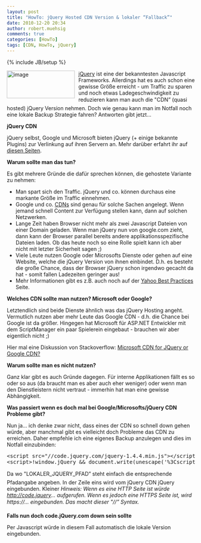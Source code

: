 ```yaml
---
layout: post
title: "HowTo: jQuery Hosted CDN Version & lokaler “Fallback”"
date: 2010-12-20 20:34
author: robert.muehsig
comments: true
categories: [HowTo]
tags: [CDN, HowTo, jQuery]
---
```

{% include JB/setup %}
<p><a href="{{BASE_PATH}}/assets/wp-images/image1144.png"><img style="border-bottom: 0px; border-left: 0px; margin: 0px 10px 0px 0px; display: inline; border-top: 0px; border-right: 0px" title="image" border="0" alt="image" align="left" src="{{BASE_PATH}}/assets/wp-images/image_thumb326.png" width="182" height="74" /></a> </p>  <p><a href="http://docs.jquery.com/Downloading_jQuery">jQuery</a> ist eine der bekanntesten Javascript Frameworks. Allerdings hat es auch schon eine gewisse Größe erreicht - um Traffic zu sparen und noch etwas Ladegeschwindigkeit zu reduzieren kann man auch die "CDN” (quasi hosted) jQuery Version nehmen. Doch wie genau kann man im Notfall noch eine lokale Backup Strategie fahren? Antworten gibt jetzt...</p> <!--more-->  <p><strong>jQuery CDN</strong></p>  <p>jQuery selbst, Google und Microsoft bieten jQuery (+ einige bekannte Plugins) zur Verlinkung auf ihren Servern an. Mehr darüber erfahrt ihr auf <a href="http://docs.jquery.com/Downloading_jQuery#CDN_Hosted_jQuery">diesen Seiten</a>.</p>  <p><strong>Warum sollte man das tun?</strong></p>  <p>Es gibt mehrere Gründe die dafür sprechen können, die gehostete Variante zu nehmen:</p>  <ul>   <li>Man spart sich den Traffic. jQuery und co. können durchaus eine markante Größe im Traffic einnehmen. </li>    <li>Google und co. <a href="http://en.wikipedia.org/wiki/Content_delivery_network">CDNs</a> sind genau für solche Sachen angelegt. Wenn jemand schnell Content zur Verfügung stellen kann, dann auf solchen Netzwerken.</li>    <li>Lange Zeit haben Browser nicht mehr als zwei Javascript Dateien von einer Domain geladen. Wenn man jQuery nun von google.com zieht, dann kann der Browser parallel bereits andere applikationsspezifische Dateien laden. Ob das heute noch so eine Rolle spielt kann ich aber nicht mit letzter Sicherheit sagen ;)</li>    <li>Viele Leute nutzen Google oder Microsofts Dienste oder gehen auf eine Website, welche die jQuery Version von ihnen einbindet. D.h. es besteht die große Chance, dass der Browser jQuery schon irgendwo gecacht da hat - somit fallen Ladezeiten geringer aus!</li>    <li>Mehr Informationen gibt es z.B. auch noch auf der <a href="http://developer.yahoo.com/performance/rules.html">Yahoo Best Practices</a> Seite.</li> </ul>  <p><strong>Welches CDN sollte man nutzen? Microsoft oder Google?</strong></p>  <p>Letztendlich sind beide Dienste ähnlich was das jQuery Hosting angeht. Vermutlich nutzen aber mehr Leute das Google CDN - d.h. die Chance bei Google ist da größer. Hingegen hat Microsoft für ASP.NET Entwickler mit dem ScriptManager ein paar Spielerein eingebaut - brauchen wir aber eigentlich nicht ;)</p>  <p>Hier mal eine Diskussion von Stackoverflow: <a href="http://stackoverflow.com/questions/1447184/microsoft-cdn-for-jquery-or-google-cdn">Microsoft CDN for JQuery or Google CDN?</a></p>  <p><strong>Warum sollte man es nicht nutzen?</strong></p>  <p>Ganz klar gibt es auch Gründe dagegen. Für interne Applikationen fällt es so oder so aus (da braucht man es aber auch eher weniger) oder wenn man den Dienstleistern nicht vertraut - immerhin hat man eine gewisse Abhängigkeit.</p>  <p><strong>Was passiert wenn es doch mal bei Google/Microsofts/jQuery CDN Probleme gibt?</strong></p>  <p>Nun ja... ich denke zwar nicht, dass eines der CDN so schnell down gehen würde, aber manchmal gibt es vielleicht doch Probleme das CDN zu erreichen. Daher empfehle ich eine eigenes Backup anzulegen und dies im Notfall einzubinden:</p>  <div style="padding-bottom: 0px; margin: 0px; padding-left: 0px; padding-right: 0px; display: inline; float: none; padding-top: 0px" id="scid:812469c5-0cb0-4c63-8c15-c81123a09de7:5b7980ef-a99b-4a1b-a519-0c52e03e8341" class="wlWriterEditableSmartContent"><pre name="code" class="c#">&lt;script src="//code.jquery.com/jquery-1.4.4.min.js"&gt;&lt;/script&gt;
&lt;script&gt;!window.jQuery &amp;&amp; document.write(unescape('%3Cscript src="LOKALER_JQUERY_PFAD"%3E%3C/script%3E'))&lt;/script&gt;</pre></div>

<p>Da wo "LOKALER_JQUERY_PFAD” steht einfach die entsprechende Pfadangabe angeben. In der Zeile eins wird vom jQuery CDN jQuery eingebunden. Kleiner <em>Hinweis: Wenn es eine HTTP Seite ist würde </em><a href="http://code.jquery"><em>http://code.jquery</em></a><em>... aufgerufen. Wenn es jedoch eine HTTPS Seite ist, wird https://... eingebunden. Das macht dieser "//” Syntax.</em></p>

<p><strong>Falls nun doch code.jQuery.com down sein sollte</strong></p>

<p>Per Javascript würde in diesem Fall automatisch die lokale Version eingebunden.</p>
